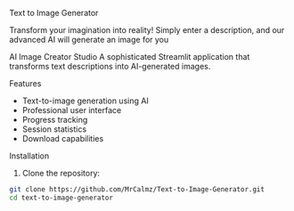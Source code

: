 Text to Image Generator

Transform your imagination into reality! Simply enter a description, and our advanced AI will generate an image for you

AI Image Creator Studio
A sophisticated Streamlit application that transforms text descriptions into AI-generated images.

 Features
- Text-to-image generation using AI
- Professional user interface
- Progress tracking
- Session statistics
- Download capabilities

 Installation

1. Clone the repository:
```bash
git clone https://github.com/MrCalmz/Text-to-Image-Generator.git
cd text-to-image-generator
